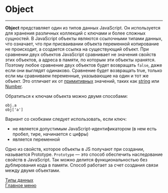 # Object
____
__Object__ представляет один из типов данных JavaScript. Он используется для хранения различных коллекций с ключами и более сложных сущностей. В JavaScript объекты являются ссылочными типами данных, что означает, что при присваивании объекта переменной копирование не происходит, а создается ссылка на существующий объект. При сравнении двух объектов JavaScript сравнивает не значения свойств этих объектов, а адреса в памяти, по которым эти объекты хранятся. Поэтому любое сравнение двух объектов будет возвращать `false`, даже если они выглядят одинаково. Сравнение будет возвращать true, только если мы сравниваем переменные, указывающие на один и тот же объект. Это отличает их от [примитивных](../primitive.md) значений, таких как [string](../string/string.md) или [Number](../number/number.md).

Обратиться к ключам объекта можно двумя способами:
```
obj.a
obj['a']
```
Вариант со скобками следует использовать, если ключ:
* не является допустимым JavaScript-идентификатором (в нем есть пробел, тире, начинается с цифры)
* является переменной

Одно из свойств, которое объекты в JS получают при создании, называется Prototype. `Prototype` — это способ обеспечить наследование свойств в JavaScript. Так можно делится функциональностью без дублирования кода в памяти. Способ работает за счет создания связи между двумя объектами.

[Типы данных](../data-types.md)<br>
[Главное меню](../../README.md)<br>